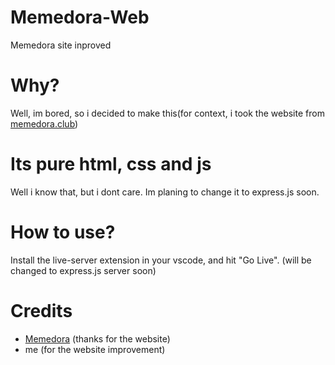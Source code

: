 # Memedora-Web
Memedora site inproved

# Why?
Well, im bored, so i decided to make this(for context, i took the website from [memedora.club](https://memedora.club))

# Its pure html, css and js
Well i know that, but i dont care.
Im planing to change it to express.js soon.

# How to use?
Install the live-server extension in your vscode, and hit "Go Live". (will be changed to express.js server soon)

# Credits
- [Memedora](https://memedora.club) (thanks for the website)
- me (for the website improvement)
